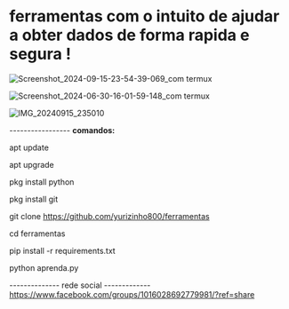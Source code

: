  # ferramentas com o intuito de ajudar a obter dados de forma rapida e segura !
![Screenshot_2024-09-15-23-54-39-069_com termux](https://github.com/user-attachments/assets/4d5a2450-da22-4892-939e-3270af0617be)

![Screenshot_2024-06-30-16-01-59-148_com termux](https://github.com/yurizinho800/ferramentas/assets/157324630/cf61065e-4c62-4830-aae2-981e7dc5023b)

![IMG_20240915_235010](https://github.com/user-attachments/assets/632a0ed2-e949-40a8-9ff8-08212dad5cf6)

 ----------------- **comandos:** 
           

  apt update

  apt upgrade 

  pkg install python


  pkg install git 


 git clone
https://github.com/yurizinho800/ferramentas 

 cd ferramentas 

 pip install -r requirements.txt 


python aprenda.py

-------------- rede social -------------
https://www.facebook.com/groups/1016028692779981/?ref=share
